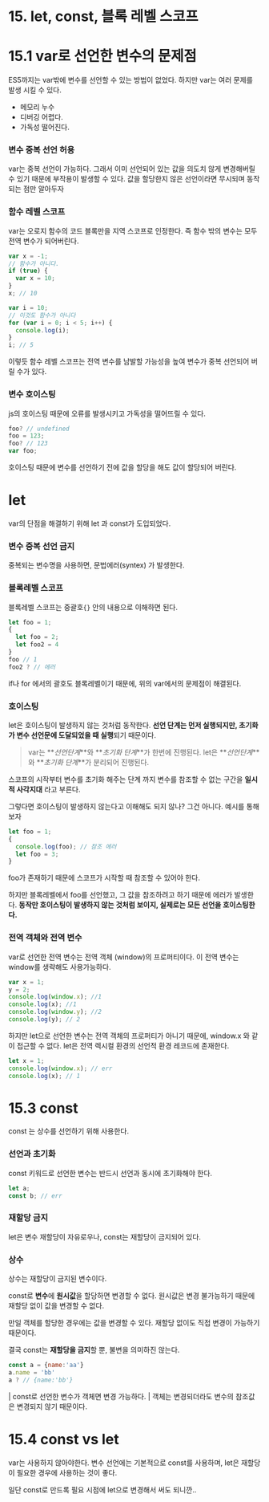 # 15. let, const, 블록 레벨 스코프

# 15.1 var로 선언한 변수의 문제점

ES5까지는 var밖에 변수를 선언할 수 있는 방법이 없었다.
하지만 var는 여러 문제를 발생 시킬 수 있다.

- 메모리 누수
- 디버깅 어렵다.
- 가독성 떨어진다.

### 변수 중복 선언 허용

var는 중복 선언이 가능하다. 그래서 이미 선언되어 있는 값을 의도치 않게 변경해버릴 수 있기 때문에 부작용이 발생할 수 있다.
값을 할당한지 않은 선언이라면 무시되며 동작되는 점만 알아두자

### 함수 레벨 스코프

var는 오로지 함수의 코드 블록만을 지역 스코프로 인정한다.
즉 함수 밖의 변수는 모두 전역 변수가 되어버린다.

```js
var x = -1;
// 함수가 아니다.
if (true) {
  var x = 10;
}
x; // 10
```

```js
var i = 10;
// 이것도 함수가 아니다
for (var i = 0; i < 5; i++) {
  console.log(i);
}
i; // 5
```

이렇듯 함수 레벨 스코프는 전역 변수를 남발할 가능성을 높여 변수가 중복 선언되어 버릴 수가 있다.

### 변수 호이스팅

js의 호이스팅 때문에 오류를 발생시키고 가독성을 떨어뜨릴 수 있다.

```js
foo? // undefined
foo = 123;
foo? // 123
var foo;
```

호이스팅 때문에 변수를 선언하기 전에 값을 할당을 해도 값이 할당되어 버린다.

# let

var의 단점을 해결하기 위해 let 과 const가 도입되었다.

### 변수 중복 선언 금지

중복되는 변수명을 사용하면, 문법에러(syntex) 가 발생한다.

### 블록레벨 스코프

블록레벨 스코프는 중괄호`{}` 안의 내용으로 이해하면 된다.

```js
let foo = 1;
{
  let foo = 2;
  let foo2 = 4
}
foo // 1
foo2 ? // 에러
```

if나 for 에서의 괄호도 블록레벨이기 때문에, 위의 var에서의 문제점이 해결된다.

### 호이스팅

let은 호이스팅이 발생하지 않는 것처럼 동작한다.
**선언 단계는 먼저 실행되지만, 초기화가 변수 선언문에 도달되었을 때 실행**되기 때문이다.

> var는 **_선언단계_**와 **_초기화 단계_**가 한번에 진행된다.
> let은 **_선언단계_**와 **_초기화 단계_**가 분리되어 진행된다.

스코프의 시작부터 변수를 초기화 해주는 단계 까지 변수를 참조할 수 없는 구간을 **일시적 사각지대** 라고 부른다.

그렇다면 호이스팅이 발생하지 않는다고 이해해도 되지 않나?
그건 아니다. 예시를 통해 보자

```js
let foo = 1;
{
  console.log(foo); // 참조 에러
  let foo = 3;
}
```

foo가 존재하기 때문에 스코프가 시작할 때 참조할 수 있어야 한다.

하지만 블록레벨에서 foo를 선언했고, 그 값을 참조하려고 하기 때문에 에러가 발생한다.
**동작만 호이스팅이 발생하지 않는 것처럼 보이지, 실제로는 모든 선언을 호이스팅한다.**

### 전역 객체와 전역 변수

var로 선언한 전역 변수는 전역 객체 (window)의 프로퍼티이다.
이 전역 변수는 window를 생략해도 사용가능하다.

```js
var x = 1;
y = 2;
console.log(window.x); //1
console.log(x); //1
console.log(window.y); //2
console.log(y); // 2
```

하지만 let으로 선언한 변수는 전역 객체의 프로퍼티가 아니기 때문에, window.x 와 같이 접근할 수 없다.
let은 전역 렉시컬 환경의 선언적 환경 레코드에 존재한다.

```js
let x = 1;
console.log(window.x); // err
console.log(x); // 1
```

# 15.3 const

const 는 상수를 선언하기 위해 사용한다.

### 선언과 초기화

const 키워드로 선언한 변수는 반드시 선언과 동시에 초기화해야 한다.

```js
let a;
const b; // err
```

### 재할당 금지

let은 변수 재할당이 자유로우나, const는 재할당이 금지되어 있다.

### 상수

상수는 재할당이 금지된 변수이다.

const로 **변수**에 **원시값**을 할당하면 변경할 수 없다.
원시값은 변경 불가능하기 때문에 재할당 없이 값을 변경할 수 없다.

만일 객체를 할당한 경우에는 값을 변경할 수 있다.
재할당 없이도 직접 변경이 가능하기 때문이다. 

결국 const는 **재할당을 금지**할 뿐, 불변을 의미하진 않는다.

```js
const a = {name:'aa'}
a.name = 'bb'
a ? // {name:'bb'}
```

| const로 선언한 변수가 객체면 변경 가능하다. 
| 객체는 변경되더라도 변수의 참조값은 변경되지 않기 때문이다. 

# 15.4 const vs let

var는 사용하지 않아야한다. 
변수 선언에는 기본적으로 const를 사용하며, let은 재할당이 필요한 경우에 사용하는 것이 좋다. 

일단 const로 만드록 필요 시점에 let으로 변경해서 써도 되니깐.. 